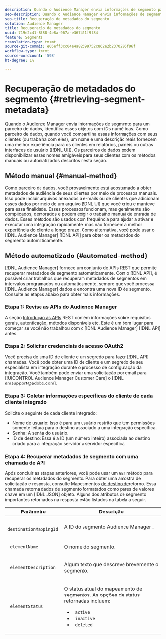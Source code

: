 ```yaml
---
description: Quando o Audience Manager envia informações de segmento para um parceiro de dados, identifica esses objetos com IDs numéricas. Como parceiro de dados, quando você compartilha essas informações com seus clientes (ou trabalha com eles), um nome e uma descrição reais fornecem uma melhor experiência para os clientes em relatórios, painéis ou outras interfaces de usuário (UI). Os parceiros de dados podem disponibilizar esses nomes amigáveis para seus clientes com os métodos manuais ou automatizados descritos nesta seção.
seo-description: Quando o Audience Manager envia informações de segmento para um parceiro de dados, identifica esses objetos com IDs numéricas. Como parceiro de dados, quando você compartilha essas informações com seus clientes (ou trabalha com eles), um nome e uma descrição reais fornecem uma melhor experiência para os clientes em relatórios, painéis ou outras interfaces de usuário (UI). Os parceiros de dados podem disponibilizar esses nomes amigáveis para seus clientes com os métodos manuais ou automatizados descritos nesta seção.
seo-title: Recuperação de metadados do segmento
solution: Audience Manager
title: Recuperação de metadados do segmento
uuid: 719e2c41-8788-4e8a-967a-e367421f9f84
feature: Segments
translation-type: tm+mt
source-git-commit: e05eff3cc04e4a82399752c862e2b2370286f96f
workflow-type: tm+mt
source-wordcount: '598'
ht-degree: 1%

---
```



# Recuperação de metadados do segmento {#retrieving-segment-metadata}

Quando o Audience Manager envia informações de segmento para um parceiro de dados, identifica esses objetos com IDs numéricas. Como parceiro de dados, quando você compartilha essas informações com seus clientes (ou trabalha com eles), um nome e uma descrição reais fornecem uma melhor experiência para os clientes em relatórios, painéis ou outras interfaces de usuário ([!DNL UI]). Os parceiros de dados podem disponibilizar esses nomes amigáveis para seus clientes com os métodos manuais ou automatizados descritos nesta seção.

## Método manual {#manual-method}

Como parceiro de dados, você provavelmente está acostumado a obter metadados de audiência de seus clientes por meio de processos manuais. Isso pode incluir arquivos anexados a e-mails ou de clientes que adicionam esses dados por meio de um arquivo [!DNL UI] que você criou e manteve para essa finalidade. Esses processos funcionam, mas geralmente são complicados, demorados e podem exigir o trabalho manual de entrada de dados. Esses métodos são usados com frequência para ajudar a ativar e executar uma integração rapidamente, mas não fornecem a melhor experiência do cliente a longo prazo. Como alternativa, você pode usar o [!DNL Audience Manager] [!DNL API] para obter os metadados do segmento automaticamente.

## Método automatizado {#automated-method}

[!DNL Audience Manager] fornece um conjunto de APIs [](../../api/rest-api-main/rest-api-main.md) REST que permite recuperar metadados de segmento automaticamente. Com o [!DNL API], é possível criar trabalhos que recuperam metadados de segmentos em intervalos programados ou automaticamente, sempre que você processa [!DNL Audience Manager] dados e encontra uma nova ID de segmento. Consulte as etapas abaixo para obter mais informações.

### Etapa 1: Revise as APIs do Audience Manager

A seção [Introdução às APIs](../../api/rest-api-main/aam-api-getting-started.md) REST contém informações sobre requisitos gerais, autenticação, métodos disponíveis etc. Este é um bom lugar para começar se você não trabalhou com o [!DNL Audience Manager] [!DNL API] antes.

### Etapa 2: Solicitar credenciais de acesso OAuth2

Você precisa de uma ID de cliente e um segredo para fazer [!DNL API] chamadas. Você pode obter uma ID de cliente e um segredo de seu especialista em integração durante o processo de configuração da integração. Você também pode enviar uma solicitação por email para [!UICONTROL Audience Manager Customer Care] o [!DNL amsupport@adobe.com].

### Etapa 3: Coletar informações específicas do cliente de cada cliente integrado

Solicite o seguinte de cada cliente integrado:

* Nome de usuário: Isso é para um usuário restrito que tem permissões somente leitura para o destino associado a uma integração específica.
* Senha: A senha do usuário.
* ID de destino: Essa é a ID (um número inteiro) associada ao destino criado para a integração servidor a servidor específica.

### Etapa 4: Recuperar metadados de segmento com uma chamada de API

Após concluir as etapas anteriores, você pode usar um `GET` método para recuperar os metadados do segmento. Para obter uma amostra de solicitação e resposta, consulte Mapeamentos [de destino de](../../api/rest-api-main/aam-api-destinations/aam-api-retrieve-destinations.md#return-dest-mappings)retorno. Essa chamada retorna dados de segmento formatados como pares de valores chave em um [!DNL JSON] objeto. Alguns dos atributos de segmento importantes retornados na resposta estão listados na tabela a seguir.

<table id="table_446384AE9A36408A9C570CB7DB72C3D6"> 
 <thead> 
  <tr> 
   <th colname="col1" class="entry"> Parâmetro </th> 
   <th colname="col2" class="entry"> Descrição </th> 
  </tr> 
 </thead>
 <tbody> 
  <tr> 
   <td colname="col1"> <p> <code> destinationMappingId</code> </p> </td> 
   <td colname="col2"> <p>A ID do segmento <span class="keyword"> Audience Manager</span> . </p> </td> 
  </tr> 
  <tr> 
   <td colname="col1"> <p> <code> elementName</code> </p> </td> 
   <td colname="col2"> <p>O nome do segmento. </p> </td> 
  </tr> 
  <tr> 
   <td colname="col1"> <p> <code> elementDescription</code> </p> </td> 
   <td colname="col2"> <p>Algum texto que descreve brevemente o segmento. </p> </td> 
  </tr> 
  <tr> 
   <td colname="col1"> <p> <code> elementStatus</code> </p> </td> 
   <td colname="col2"> <p>O status atual do mapeamento de segmentos. As opções de status retornadas incluem: </p> 
    <ul id="ul_BA3A1F5A773D4ECD9A1A3A1118BDDA8A"> 
     <li id="li_A12B858BD0AD4F35BCD50A4D113D86FF"> <code> active</code> </li> 
     <li id="li_98C04A861C2D4364B5FBD24498E8E9C5"> <code> inactive</code> </li> 
     <li id="li_1913A10948894FF3B507C0A3FE775CC1"> <code> deleted</code> </li> 
    </ul> </td> 
  </tr> 
 </tbody> 
</table>